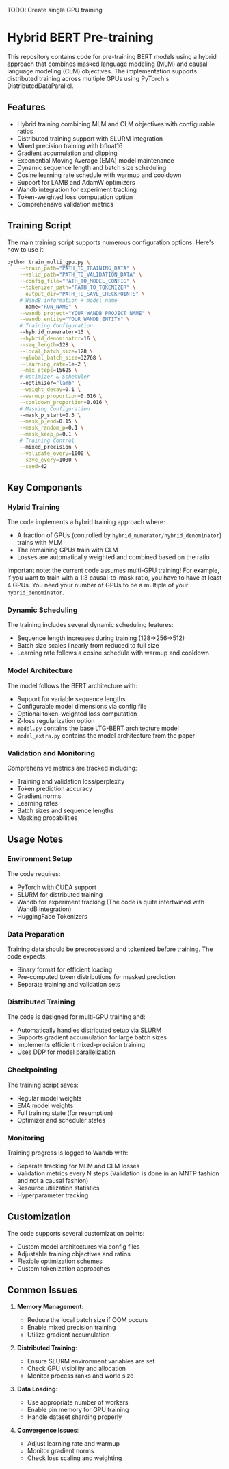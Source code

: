TODO: Create single GPU training


# Hybrid BERT Pre-training

This repository contains code for pre-training BERT models using a hybrid approach that combines masked language modeling (MLM) and causal language modeling (CLM) objectives. The implementation supports distributed training across multiple GPUs using PyTorch's DistributedDataParallel.

## Features

- Hybrid training combining MLM and CLM objectives with configurable ratios
- Distributed training support with SLURM integration
- Mixed precision training with bfloat16
- Gradient accumulation and clipping
- Exponential Moving Average (EMA) model maintenance
- Dynamic sequence length and batch size scheduling
- Cosine learning rate schedule with warmup and cooldown
- Support for LAMB and AdamW optimizers
- Wandb integration for experiment tracking
- Token-weighted loss computation option
- Comprehensive validation metrics

## Training Script

The main training script supports numerous configuration options. Here's how to use it:

```bash
python train_multi_gpu.py \
    --train_path="PATH_TO_TRAINING_DATA" \
    --valid_path="PATH_TO_VALIDATION_DATA" \
    --config_file="PATH_TO_MODEL_CONFIG" \
    --tokenizer_path="PATH_TO_TOKENIZER" \
    --output_dir="PATH_TO_SAVE_CHECKPOINTS" \
    # WandB information + model name
    --name="RUN_NAME" \
    --wandb_project="YOUR_WANDB_PROJECT_NAME" \
    --wandb_entity="YOUR_WANDB_ENTITY" \
    # Training Configuration
    --hybrid_numerator=15 \
    --hybrid_denominator=16 \
    --seq_length=128 \
    --local_batch_size=128 \
    --global_batch_size=32768 \
    --learning_rate=1e-2 \
    --max_steps=15625 \
    # Optimizer & Scheduler
    --optimizer="lamb" \
    --weight_decay=0.1 \
    --warmup_proportion=0.016 \
    --cooldown_proportion=0.016 \
    # Masking Configuration
    --mask_p_start=0.3 \
    --mask_p_end=0.15 \
    --mask_random_p=0.1 \
    --mask_keep_p=0.1 \
    # Training Control
    --mixed_precision \
    --validate_every=1000 \
    --save_every=1000 \
    --seed=42
```

## Key Components

### Hybrid Training

The code implements a hybrid training approach where:
- A fraction of GPUs (controlled by `hybrid_numerator/hybrid_denominator`) trains with MLM
- The remaining GPUs train with CLM
- Losses are automatically weighted and combined based on the ratio

Important note: the current code assumes multi-GPU training! For example, if you want to train with a 1:3 causal-to-mask ratio, you have to have at least 4 GPUs. You need your number of GPUs to be a multiple of your `hybrid_denominator`.

### Dynamic Scheduling

The training includes several dynamic scheduling features:
- Sequence length increases during training (128→256→512)
- Batch size scales linearly from reduced to full size
- Learning rate follows a cosine schedule with warmup and cooldown

### Model Architecture

The model follows the BERT architecture with:
- Support for variable sequence lengths
- Configurable model dimensions via config file
- Optional token-weighted loss computation
- Z-loss regularization option
- `model.py` contains the base LTG-BERT architecture model
- `model_extra.py` contains the model architecture from the paper

### Validation and Monitoring

Comprehensive metrics are tracked including:
- Training and validation loss/perplexity
- Token prediction accuracy
- Gradient norms
- Learning rates
- Batch sizes and sequence lengths
- Masking probabilities

## Usage Notes

### Environment Setup

The code requires:
- PyTorch with CUDA support
- SLURM for distributed training
- Wandb for experiment tracking (The code is quite intertwined with WandB integration)
- HuggingFace Tokenizers

### Data Preparation

Training data should be preprocessed and tokenized before training. The code expects:
- Binary format for efficient loading
- Pre-computed token distributions for masked prediction
- Separate training and validation sets

### Distributed Training

The code is designed for multi-GPU training and:
- Automatically handles distributed setup via SLURM
- Supports gradient accumulation for large batch sizes
- Implements efficient mixed-precision training
- Uses DDP for model parallelization

### Checkpointing

The training script saves:
- Regular model weights
- EMA model weights
- Full training state (for resumption)
- Optimizer and scheduler states

### Monitoring

Training progress is logged to Wandb with:
- Separate tracking for MLM and CLM losses
- Validation metrics every N steps (Validation is done in an MNTP fashion and not a causal fashion)
- Resource utilization statistics
- Hyperparameter tracking

## Customization

The code supports several customization points:
- Custom model architectures via config files
- Adjustable training objectives and ratios
- Flexible optimization schemes
- Custom tokenization approaches

## Common Issues

1. **Memory Management**:
   - Reduce the local batch size if OOM occurs
   - Enable mixed precision training
   - Utilize gradient accumulation

2. **Distributed Training**:
   - Ensure SLURM environment variables are set
   - Check GPU visibility and allocation
   - Monitor process ranks and world size

3. **Data Loading**:
   - Use appropriate number of workers
   - Enable pin memory for GPU training
   - Handle dataset sharding properly

4. **Convergence Issues**:
   - Adjust learning rate and warmup
   - Monitor gradient norms
   - Check loss scaling and weighting